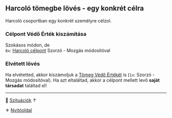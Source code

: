 ## Harcoló tömegbe lövés - egy konkrét célra

Harcoló csoportban egy konkrét személyre célzol.

### Célpont Védő Érték kiszámítása

Szokásos módon, de\
`8x`: [Harcoló célpont](../073_tavharc_ve_szorzo.md#szorz%C3%B3---mozg%C3%A1s-m%C3%B3dos%C3%ADt%C3%B3-c%C3%A9lpont) Szorzó - Mozgás módosítóval

### Elvétett lövés

Ha elvétetted, akkor kiszámoljuk a [Tömeg Védő Értékét](harcolo_tomegbe_loves__barki_jo_talalatnak.md) is (`1x`: Szorzó - Mozgás módosítóval). Ha azt eltaláltad, akkor a célpont mellett levő **saját társadat** találtad el!

---

🔗 [Szituációk](../160_szituaciok.md) ↑

⚜️ [Nyitóoldal](../start.md#16-szitu%C3%A1ci%C3%B3k)
